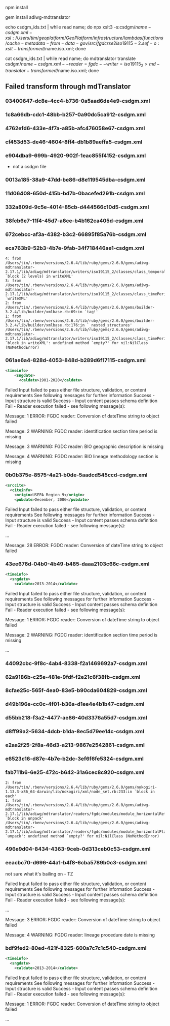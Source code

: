   npm install

  gem install adiwg-mdtranslator

  echo csdgm_ids.txt | while read name; do npx xslt3 -s:csdgm/$name-csdgm.xml -xsl:/Users/tim/geoplatform/GeoPlatform/infrastructure/lambdas/functions/cache-metadata-from-data-gov/src/fgdcrse2iso19115-2.sef -o:xslt-transformed/$name.iso.xml; done

  cat csdgm_ids.txt | while read name; do mdtranslator translate csdgm/$name-csdgm.xml --reader=fgdc --writer=iso19115_2 > md-translator-transformed/$name.iso.xml; done

## Failed transform through mdTranslator

### 03400647-dc8e-4cc4-b736-0a5aad6de4e9-csdgm.xml
### 1c8a66db-cdc1-48bb-b257-0a90dc5ca912-csdgm.xml
### 4762efd6-433e-4f7a-a85b-afc476058e67-csdgm.xml
### cf453d53-de46-4604-8ff4-db1b89aeffa5-csdgm.xml
### e904dba9-699b-4920-902f-1eac855f4152-csdgm.xml

- not a csdgm file


### 0013a185-38a9-47dd-be86-d8e119545dba-csdgm.xml
### 11d06408-650d-415b-bd7b-0bacefed291b-csdgm.xml
### 332a809d-9c5e-4014-85cb-d444566c10d5-csdgm.xml
### 38fcb6e7-11f4-45d7-a6ce-b4b162ca405d-csdgm.xml
### 672cebcc-af3a-4382-b3c2-66895f85a76b-csdgm.xml
### eca763b9-52b3-4b7e-9fab-34f718446ae1-csdgm.xml

    4: from /Users/tim/.rbenv/versions/2.6.4/lib/ruby/gems/2.6.0/gems/adiwg-mdtranslator-2.17.1/lib/adiwg/mdtranslator/writers/iso19115_2/classes/class_temporalExtent.rb:49:in `block (2 levels) in writeXML'
    3: from /Users/tim/.rbenv/versions/2.6.4/lib/ruby/gems/2.6.0/gems/adiwg-mdtranslator-2.17.1/lib/adiwg/mdtranslator/writers/iso19115_2/classes/class_timePeriod.rb:41:in `writeXML'
    2: from /Users/tim/.rbenv/versions/2.6.4/lib/ruby/gems/2.6.0/gems/builder-3.2.4/lib/builder/xmlbase.rb:69:in `tag!'
    1: from /Users/tim/.rbenv/versions/2.6.4/lib/ruby/gems/2.6.0/gems/builder-3.2.4/lib/builder/xmlbase.rb:176:in `_nested_structures'
    /Users/tim/.rbenv/versions/2.6.4/lib/ruby/gems/2.6.0/gems/adiwg-mdtranslator-2.17.1/lib/adiwg/mdtranslator/writers/iso19115_2/classes/class_timePeriod.rb:54:in `block in writeXML': undefined method `empty?' for nil:NilClass (NoMethodError)


### 061ae6a4-828d-4053-848d-b289d6f17115-csdgm.xml
```xml
<timeinfo>
    <sngdate>
      <caldate>1901-2020</caldate>
```

Failed
Input failed to pass either file structure, validation, or content requirements
See following messages for further information
Success - Input structure is valid
Success - Input content passes schema definition
Fail - Reader execution failed - see following message(s):

Message: 1
ERROR: FGDC reader: Conversion of dateTime string to object failed

Message: 2
WARNING: FGDC reader: identification section time period is missing

Message: 3
WARNING: FGDC reader: BIO geographic description is missing

Message: 4
WARNING: FGDC reader: BIO lineage methodology section is missing


### 0b0b375e-8575-4a21-b0de-5aadcd545ccd-csdgm.xml

```xml
<srccite>
  <citeinfo>
    <origin>USEPA Region 9</origin>
    <pubdate>December, 2006</pubdate>
```
Failed
Input failed to pass either file structure, validation, or content requirements
See following messages for further information
Success - Input structure is valid
Success - Input content passes schema definition
Fail - Reader execution failed - see following message(s):

...

Message: 28
ERROR: FGDC reader: Conversion of dateTime string to object failed


### 43ee676d-04b0-4b49-b485-daaa2103c66c-csdgm.xml

```xml
<timeinfo>
  <sngdate>
    <caldate>2013-2014</caldate>
```

Failed
Input failed to pass either file structure, validation, or content requirements
See following messages for further information
Success - Input structure is valid
Success - Input content passes schema definition
Fail - Reader execution failed - see following message(s):

Message: 1
ERROR: FGDC reader: Conversion of dateTime string to object failed

Message: 2
WARNING: FGDC reader: identification section time period is missing

...


### 44092cbc-9f8c-4ab4-8338-f2a1469692a7-csdgm.xml
### 62a9186b-c25e-481e-9fdf-f2e21c6f38fb-csdgm.xml
### 8cfae25c-565f-4ea0-83e5-b90cda604829-csdgm.xml
### d49b196e-cc0c-4f01-b36a-d1ee4e4b1b47-csdgm.xml
### d55bb218-f3a2-4477-ae86-40d3376a55d7-csdgm.xml
### d8ff99a2-5634-4dcb-b1da-8ec5d79ee14c-csdgm.xml
### e2aa2f25-2f8a-46d3-a213-9867e2542861-csdgm.xml
### e6523c16-d87e-4b7e-b2dc-3ef6f6fe5324-csdgm.xml
### fab711b6-6e25-472c-b642-31a6cec8c920-csdgm.xml

    2: from /Users/tim/.rbenv/versions/2.6.4/lib/ruby/gems/2.6.0/gems/nokogiri-1.13.3-x86_64-darwin/lib/nokogiri/xml/node_set.rb:233:in `block in each'
    1: from /Users/tim/.rbenv/versions/2.6.4/lib/ruby/gems/2.6.0/gems/adiwg-mdtranslator-2.17.1/lib/adiwg/mdtranslator/readers/fgdc/modules/module_horizontalReference.rb:35:in `block in unpack'
    /Users/tim/.rbenv/versions/2.6.4/lib/ruby/gems/2.6.0/gems/adiwg-mdtranslator-2.17.1/lib/adiwg/mdtranslator/readers/fgdc/modules/module_horizontalPlanar.rb:59:in `unpack': undefined method `empty?' for nil:NilClass (NoMethodError)

### 496e9d04-8434-4363-9ceb-0d313ceb0c53-csdgm.xml
### eeacbc70-d696-44a1-b4f8-6cba5789b0c3-csdgm.xml

not sure what it's bailing on - TZ

Failed
Input failed to pass either file structure, validation, or content requirements
See following messages for further information
Success - Input structure is valid
Success - Input content passes schema definition
Fail - Reader execution failed - see following message(s):

...

Message: 3
ERROR: FGDC reader: Conversion of dateTime string to object failed

Message: 4
WARNING: FGDC reader: lineage procedure date is missing

### bdf9fed2-80ed-421f-8325-600a7c7c1c540-csdgm.xml

```xml
<timeinfo>
  <sngdate>
    <caldate>2013-2014</caldate>
```

Failed
Input failed to pass either file structure, validation, or content requirements
See following messages for further information
Success - Input structure is valid
Success - Input content passes schema definition
Fail - Reader execution failed - see following message(s):

Message: 1
ERROR: FGDC reader: Conversion of dateTime string to object failed

...




